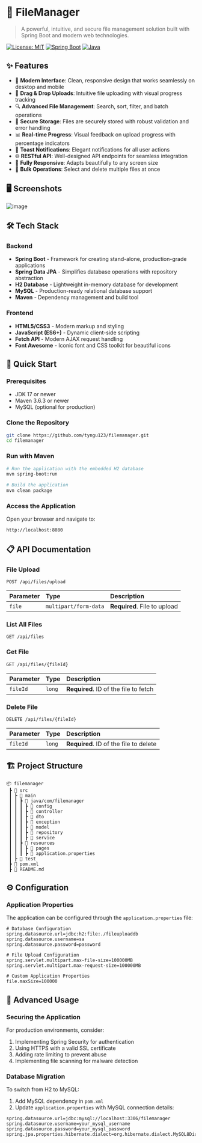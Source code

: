 # 📁 FileManager



> A powerful, intuitive, and secure file management solution built with Spring Boot and modern web technologies.

[![License: MIT](https://img.shields.io/badge/License-MIT-blue.svg)](https://opensource.org/licenses/MIT)
[![Spring Boot](https://img.shields.io/badge/Spring%20Boot-3.3.9-brightgreen.svg)](https://spring.io/projects/spring-boot)
[![Java](https://img.shields.io/badge/Java-17-orange.svg)](https://www.oracle.com/java/technologies/javase/jdk17-archive-downloads.html)

## ✨ Features

- 🚀 **Modern Interface**: Clean, responsive design that works seamlessly on desktop and mobile
- 🔄 **Drag & Drop Uploads**: Intuitive file uploading with visual progress tracking
- 🔍 **Advanced File Management**: Search, sort, filter, and batch operations
- 🔐 **Secure Storage**: Files are securely stored with robust validation and error handling
- 📊 **Real-time Progress**: Visual feedback on upload progress with percentage indicators
- 🔔 **Toast Notifications**: Elegant notifications for all user actions
- 🌐 **RESTful API**: Well-designed API endpoints for seamless integration
- 📱 **Fully Responsive**: Adapts beautifully to any screen size
- 🧩 **Bulk Operations**: Select and delete multiple files at once

## 🖥️ Screenshots

![image](https://github.com/user-attachments/assets/9232c8d2-c667-467a-bb2d-1a1888eacc52)


## 🛠️ Tech Stack

### Backend
- **Spring Boot** - Framework for creating stand-alone, production-grade applications
- **Spring Data JPA** - Simplifies database operations with repository abstraction
- **H2 Database** - Lightweight in-memory database for development
- **MySQL** - Production-ready relational database support
- **Maven** - Dependency management and build tool

### Frontend
- **HTML5/CSS3** - Modern markup and styling
- **JavaScript (ES6+)** - Dynamic client-side scripting
- **Fetch API** - Modern AJAX request handling
- **Font Awesome** - Iconic font and CSS toolkit for beautiful icons

## 🚀 Quick Start

### Prerequisites
- JDK 17 or newer
- Maven 3.6.3 or newer
- MySQL (optional for production)

### Clone the Repository
```bash
git clone https://github.com/tyngu123/filemanager.git
cd filemanager
```

### Run with Maven
```bash
# Run the application with the embedded H2 database
mvn spring-boot:run

# Build the application
mvn clean package
```

### Access the Application
Open your browser and navigate to:
```
http://localhost:8080
```

## 📋 API Documentation

### File Upload
```http
POST /api/files/upload
```
| Parameter | Type     | Description                |
| :-------- | :------- | :------------------------- |
| `file`    | `multipart/form-data` | **Required**. File to upload |

### List All Files
```http
GET /api/files
```

### Get File
```http
GET /api/files/{fileId}
```
| Parameter | Type     | Description                |
| :-------- | :------- | :------------------------- |
| `fileId`  | `long`   | **Required**. ID of the file to fetch |

### Delete File
```http
DELETE /api/files/{fileId}
```
| Parameter | Type     | Description                |
| :-------- | :------- | :------------------------- |
| `fileId`  | `long`   | **Required**. ID of the file to delete |

## 🏗️ Project Structure

```
📦 filemanager
 ┣ 📂 src
 ┃ ┣ 📂 main
 ┃ ┃ ┣ 📂 java/com/filemanager
 ┃ ┃ ┃ ┣ 📂 config
 ┃ ┃ ┃ ┣ 📂 controller
 ┃ ┃ ┃ ┣ 📂 dto
 ┃ ┃ ┃ ┣ 📂 exception
 ┃ ┃ ┃ ┣ 📂 model
 ┃ ┃ ┃ ┣ 📂 repository
 ┃ ┃ ┃ ┣ 📂 service
 ┃ ┃ ┣ 📂 resources
 ┃ ┃ ┃ ┣ 📂 pages
 ┃ ┃ ┃ ┣ 📄 application.properties
 ┃ ┣ 📂 test
 ┣ 📄 pom.xml
 ┣ 📄 README.md
```

## ⚙️ Configuration

### Application Properties
The application can be configured through the `application.properties` file:

```properties
# Database Configuration
spring.datasource.url=jdbc:h2:file:./fileuploaddb
spring.datasource.username=sa
spring.datasource.password=password

# File Upload Configuration
spring.servlet.multipart.max-file-size=100000MB
spring.servlet.multipart.max-request-size=100000MB

# Custom Application Properties
file.maxSize=100000
```

## 🧠 Advanced Usage

### Securing the Application
For production environments, consider:
1. Implementing Spring Security for authentication
2. Using HTTPS with a valid SSL certificate
3. Adding rate limiting to prevent abuse
4. Implementing file scanning for malware detection

### Database Migration
To switch from H2 to MySQL:

1. Add MySQL dependency in `pom.xml`
2. Update `application.properties` with MySQL connection details:
```properties
spring.datasource.url=jdbc:mysql://localhost:3306/filemanager
spring.datasource.username=your_mysql_username
spring.datasource.password=your_mysql_password
spring.jpa.properties.hibernate.dialect=org.hibernate.dialect.MySQL8Dialect
```
